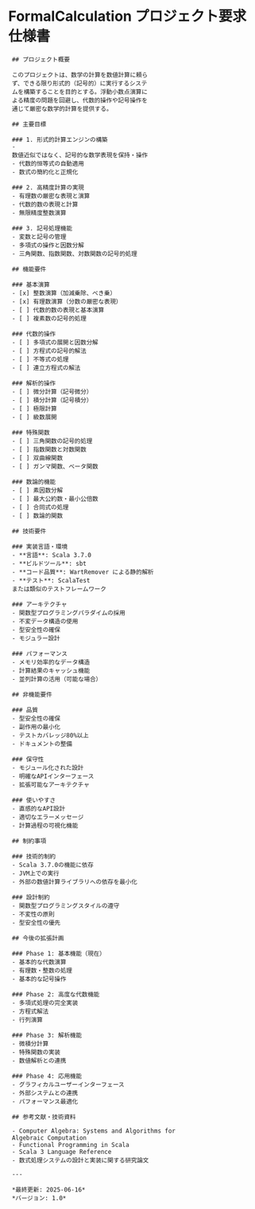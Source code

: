 # FormalCalculation プロジェクト要求仕様書

     ## プロジェクト概要

     このプロジェクトは、数学の計算を数値計算に頼ら
     ず、できる限り形式的（記号的）に実行するシステ
     ムを構築することを目的とする。浮動小数点演算に
     よる精度の問題を回避し、代数的操作や記号操作を
     通じて厳密な数学的計算を提供する。

     ## 主要目標

     ### 1. 形式的計算エンジンの構築
     -
     数値近似ではなく、記号的な数学表現を保持・操作
     - 代数的恒等式の自動適用
     - 数式の簡約化と正規化

     ### 2. 高精度計算の実現
     - 有理数の厳密な表現と演算
     - 代数的数の表現と計算
     - 無限精度整数演算

     ### 3. 記号処理機能
     - 変数と記号の管理
     - 多項式の操作と因数分解
     - 三角関数、指数関数、対数関数の記号的処理

     ## 機能要件

     ### 基本演算
     - [x] 整数演算（加減乗除、べき乗）
     - [x] 有理数演算（分数の厳密な表現）
     - [ ] 代数的数の表現と基本演算
     - [ ] 複素数の記号的処理

     ### 代数的操作
     - [ ] 多項式の展開と因数分解
     - [ ] 方程式の記号的解法
     - [ ] 不等式の処理
     - [ ] 連立方程式の解法

     ### 解析的操作
     - [ ] 微分計算（記号微分）
     - [ ] 積分計算（記号積分）
     - [ ] 極限計算
     - [ ] 級数展開

     ### 特殊関数
     - [ ] 三角関数の記号的処理
     - [ ] 指数関数と対数関数
     - [ ] 双曲線関数
     - [ ] ガンマ関数、ベータ関数

     ### 数論的機能
     - [ ] 素因数分解
     - [ ] 最大公約数・最小公倍数
     - [ ] 合同式の処理
     - [ ] 数論的関数

     ## 技術要件

     ### 実装言語・環境
     - **言語**: Scala 3.7.0
     - **ビルドツール**: sbt
     - **コード品質**: WartRemover による静的解析
     - **テスト**: ScalaTest
     または類似のテストフレームワーク

     ### アーキテクチャ
     - 関数型プログラミングパラダイムの採用
     - 不変データ構造の使用
     - 型安全性の確保
     - モジュラー設計

     ### パフォーマンス
     - メモリ効率的なデータ構造
     - 計算結果のキャッシュ機能
     - 並列計算の活用（可能な場合）

     ## 非機能要件

     ### 品質
     - 型安全性の確保
     - 副作用の最小化
     - テストカバレッジ80%以上
     - ドキュメントの整備

     ### 保守性
     - モジュール化された設計
     - 明確なAPIインターフェース
     - 拡張可能なアーキテクチャ

     ### 使いやすさ
     - 直感的なAPI設計
     - 適切なエラーメッセージ
     - 計算過程の可視化機能

     ## 制約事項

     ### 技術的制約
     - Scala 3.7.0の機能に依存
     - JVM上での実行
     - 外部の数値計算ライブラリへの依存を最小化

     ### 設計制約
     - 関数型プログラミングスタイルの遵守
     - 不変性の原則
     - 型安全性の優先

     ## 今後の拡張計画

     ### Phase 1: 基本機能（現在）
     - 基本的な代数演算
     - 有理数・整数の処理
     - 基本的な記号操作

     ### Phase 2: 高度な代数機能
     - 多項式処理の完全実装
     - 方程式解法
     - 行列演算

     ### Phase 3: 解析機能
     - 微積分計算
     - 特殊関数の実装
     - 数値解析との連携

     ### Phase 4: 応用機能
     - グラフィカルユーザーインターフェース
     - 外部システムとの連携
     - パフォーマンス最適化

     ## 参考文献・技術資料

     - Computer Algebra: Systems and Algorithms for
     Algebraic Computation
     - Functional Programming in Scala
     - Scala 3 Language Reference
     - 数式処理システムの設計と実装に関する研究論文

     ---

     *最終更新: 2025-06-16*
     *バージョン: 1.0*